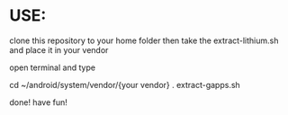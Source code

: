 USE:
============

clone this repository to your home folder then take the extract-lithium.sh and place it in your vendor

open terminal and type

cd ~/android/system/vendor/{your vendor}
. extract-gapps.sh 

done! have fun!

